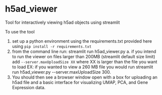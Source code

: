 # h5ad_viewer
Tool for interactively viewing h5ad objects using streamlit

To use the tool
1. set up a python environment using the requirements.txt provided here using `pip install -r requirements.txt`
2. from the command line run: streamlit run h5ad_viewer.py
   a. if you intend to run the viewer on files larger than 200MB (streamlit default size limit) add `--server.maxUploadSize XX` where XX is larger than the file you want to load
   EX: if you wanted to view a 260 MB file you would run streamlit run h5ad_viewer.py --server.maxUploadSize 300.
3. You should then see a browser window open with a box for uploading an h5ad file and a basic interface for visualizing UMAP, PCA, and Gene Expression data.
   
